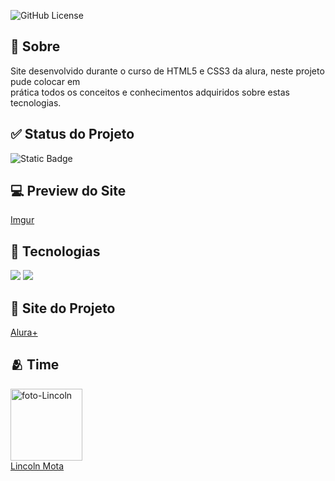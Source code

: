 

![GitHub License](https://img.shields.io/github/license/LincolnMota07/alura-)

<h2> 📜 Sobre</h2>
<p>Site desenvolvido durante o curso de HTML5 e CSS3 da alura, neste projeto pude colocar em <br> prática todos os conceitos e conhecimentos adquiridos sobre estas tecnologias.</p>

## ✅ Status do Projeto
![Static Badge](https://img.shields.io/badge/CONCLUIDO-blue)

## 💻 Preview do Site
[Imgur](https://imgur.com/FqJsCZC)


## 🚀 Tecnologias
<div>
  <img src="https://img.shields.io/badge/HTML-239120?style=for-the-badge&logo=html5&logoColor=white">
  <img src="https://img.shields.io/badge/CSS-239120?&style=for-the-badge&logo=css3&logoColor=white">
</div>

## 🔗 Site do Projeto
<a href="https://alura-plus-zeta-virid.vercel.app/" target="_blank">Alura+</a>


## 🫂 Time
<img src="https://avatars.githubusercontent.com/u/116844681?v=4" alt="foto-Lincoln" width=115><br><a href="https://github.com/LincolnMota07" target="_blank">Lincoln Mota</a>
